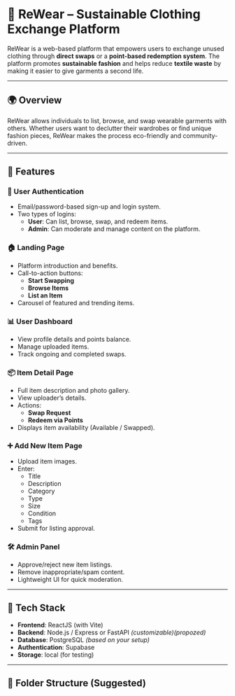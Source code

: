 # 👕 ReWear – Sustainable Clothing Exchange Platform

ReWear is a web-based platform that empowers users to exchange unused clothing through **direct swaps** or a **point-based redemption system**. The platform promotes **sustainable fashion** and helps reduce **textile waste** by making it easier to give garments a second life.

---

## 🌍 Overview

ReWear allows individuals to list, browse, and swap wearable garments with others. Whether users want to declutter their wardrobes or find unique fashion pieces, ReWear makes the process eco-friendly and community-driven.

---

## 🚀 Features

### 👤 User Authentication
- Email/password-based sign-up and login system.
- Two types of logins:
  - **User**: Can list, browse, swap, and redeem items.
  - **Admin**: Can moderate and manage content on the platform.

### 🏠 Landing Page
- Platform introduction and benefits.
- Call-to-action buttons:
  - **Start Swapping**
  - **Browse Items**
  - **List an Item**
- Carousel of featured and trending items.

### 📊 User Dashboard
- View profile details and points balance.
- Manage uploaded items.
- Track ongoing and completed swaps.

### 📦 Item Detail Page
- Full item description and photo gallery.
- View uploader’s details.
- Actions:
  - **Swap Request**
  - **Redeem via Points**
- Displays item availability (Available / Swapped).

### ➕ Add New Item Page
- Upload item images.
- Enter:
  - Title
  - Description
  - Category
  - Type
  - Size
  - Condition
  - Tags
- Submit for listing approval.

### 🛠️ Admin Panel
- Approve/reject new item listings.
- Remove inappropriate/spam content.
- Lightweight UI for quick moderation.

---

## 🔧 Tech Stack

- **Frontend**: ReactJS (with Vite)
- **Backend**: Node.js / Express or FastAPI *(customizable)(propozed)*
- **Database**: PostgreSQL *(based on your setup)*
- **Authentication**: Supabase
- **Storage**: local (for testing)

---

## 📂 Folder Structure (Suggested)

